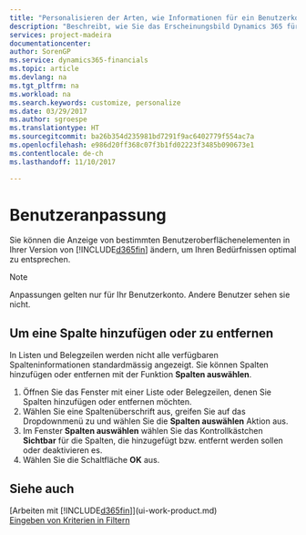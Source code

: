 ```yaml
---
title: "Personalisieren der Arten, wie Informationen für ein Benutzerkonto angezeigt wird | Microsoft Docs"
description: "Beschreibt, wie Sie das Erscheinungsbild Dynamics 365 für Ihr Benutzerkonto anpassen."
services: project-madeira
documentationcenter: 
author: SorenGP
ms.service: dynamics365-financials
ms.topic: article
ms.devlang: na
ms.tgt_pltfrm: na
ms.workload: na
ms.search.keywords: customize, personalize
ms.date: 03/29/2017
ms.author: sgroespe
ms.translationtype: HT
ms.sourcegitcommit: ba26b354d235981bd7291f9ac6402779f554ac7a
ms.openlocfilehash: e986d20ff368c07f3b1fd02223f3485b090673e1
ms.contentlocale: de-ch
ms.lasthandoff: 11/10/2017

---
```

# <a name="user-personalization"></a>Benutzeranpassung
Sie können die Anzeige von bestimmten Benutzeroberflächenelementen in Ihrer Version von [!INCLUDE[d365fin](includes/d365fin_md.md)] ändern, um Ihren Bedürfnissen optimal zu entsprechen.

> [!NOTE]  
>   Anpassungen gelten nur für Ihr Benutzerkonto. Andere Benutzer sehen sie nicht.

## <a name="to-add-or-remove-a-column"></a>Um eine Spalte hinzufügen oder zu entfernen
In Listen und Belegzeilen werden nicht alle verfügbaren Spalteninformationen standardmässig angezeigt. Sie können Spalten hinzufügen oder entfernen mit der Funktion **Spalten auswählen**.

1. Öffnen Sie das Fenster mit einer Liste oder Belegzeilen, denen Sie Spalten hinzufügen oder entfernen möchten.
2. Wählen Sie eine Spaltenüberschrift aus, greifen Sie auf das Dropdownmenü zu und wählen Sie die **Spalten auswählen** Aktion aus.
3. Im Fenster **Spalten auswählen** wählen Sie das Kontrollkästchen **Sichtbar** für die Spalten, die hinzugefügt bzw. entfernt werden sollen oder deaktivieren es.
4. Wählen Sie die Schaltfläche **OK** aus.

## <a name="see-also"></a>Siehe auch
[Arbeiten mit [!INCLUDE[d365fin](includes/d365fin_md.md)]](ui-work-product.md)  
[Eingeben von Kriterien in Filtern](ui-enter-criteria-filters.md)

